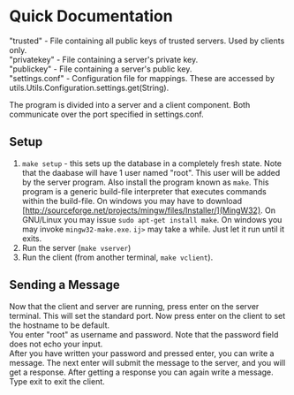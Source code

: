 # Quick Documentation #

"trusted" - File containing all public keys of trusted servers. Used by clients only.  
"privatekey" - File containing a server's private key.  
"publickey" - File containing a server's public key.  
"settings.conf" - Configuration file for mappings. These are accessed by utils.Utils.Configuration.settings.get(String).  

The program is divided into a server and a client component. Both communicate over the port specified in settings.conf.

## Setup ##
1. `make setup` - this sets up the database in a completely fresh state. Note that the daabase will have 1 user named "root". This user will be added by the server program. Also install the program known as `make`. This program is a generic build-file interpreter that executes commands within the build-file. On windows you may have to download [http://sourceforge.net/projects/mingw/files/Installer/](MingW32). On GNU/Linux you may issue `sudo apt-get install make`. On windows you may invoke `mingw32-make.exe`. `ij>` may take a while. Just let it run until it exits.
2. Run the server (`make vserver`)
3. Run the client (from another terminal, `make vclient`).

## Sending a Message ##
Now that the client and server are running, press enter on the server terminal. This will set the standard port. Now press enter on the client to set the hostname to be default.  
You enter "root" as username and password. Note that the password field does not echo your input.  
After you have written your password and pressed enter, you can write a message. The next enter will submit the message to the server, and you will get a response. After getting a response you can again write a message. Type exit to exit the client.